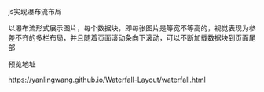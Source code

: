 
<p>js实现瀑布流布局</p>
<p>以瀑布流形式展示图片，每个数据块，即每张图片是等宽不等高的，视觉表现为参差不齐的多栏布局，并且随着页面滚动条向下滚动，可以不断加载数据块到页面尾部</p>
<p>预览地址</p>
<a target="_blank" href="https://yanlingwang.github.io/Waterfall-Layout/waterfall.html">https://yanlingwang.github.io/Waterfall-Layout/waterfall.html</a>
